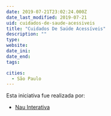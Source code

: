```yaml
---
date: 2019-07-21T23:02:24.000Z
date_last_modified: 2019-07-21
uid: cuidados-de-saude-acessiveis
title: "Cuidados De Saúde Acessíveis"
description: ""
type: 
website: 
date_ini: 
date_end: 
tags:

cities: 
  - São Paulo
---
```


Esta iniciativa fue realizada por:

- [Nau Interativa](/organizaciones/nau-interativa)
